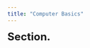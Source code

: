 ```yaml
---
title: "Computer Basics"
---
```




<script>
    function add_section(url, image, title)
    {
        let main = document.getElementById('sections');

        let body = document.createElement('div');
        let obj = document.createElement('a');
        obj.setAttribute('class', 'section');
        let url_ = "https://giana-blog.netlify.app/" + url + "/";
        obj.setAttribute('href', url_);

        let preimage = document.createElement('img');
        preimage.setAttribute('class', 'secimg');
        preimage.setAttribute('src', "https://giana-blog.netlify.app/assets/"+image);
        obj.appendChild(preimage);

        let h2 = document.createElement('h2');
        h2.setAttribute('class', "sec-title");
        h2.innerText = title;
        obj.appendChild(h2);

        body.appendChild(obj);
        main.appendChild(body);
    }
    add_section("computer-structure", "argb.png", "Computer Structure");
    add_section("ubuntu", "argb.png", "Ubuntu");
    add_section("docker", "argb.png", "Docker");
    add_section("algorithm", "argb.png", "Algorithm");
</script>
    
# Section.

<div id="sections"></div>

<style>
.section
{
    display: grid;
    place-items: center normal;
    padding: 2vw 2vw;
    margin: 0vw 0vw 0vw 0vw;
    width: 16vw;
    transition: all 300ms linear;

    &:hover h2
    {
        transition: all 300ms linear;
        color: #faab78;
    }

    &:after {
    position: relative;
    top: -0.5em;
    font-size: 0.7em;
    content: "↗";
    color: #aaaaaa;
    }
    &.internal-link:after,
    &.footnote:after,
    &.reversefootnote:after {
        content: "";
    }
}
.section:hover {
        transition: all 300ms linear;
        transform: translate(0px, -10px);
        box-shadow: 0 17px 20px -18px rgba(0, 0, 0, 1);
    }

.sections
{
    display: grid;
    margin: 4.5vw 0vw;
}
.secimg
{
    width: 16vw;
    height: 13vw;
    border-radius: 10px;
    margin: 0em 0em;
    margin-right: 3vw;
    vertical-align: middle;
}
h1
{
    font-size: 2.5vw;
    margin-top:0em;

}
h2
{
    height:3vw;
    width:16vw;
}
</style>


